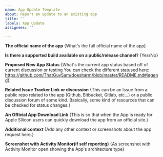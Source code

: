 ```yaml
---
name: App Update Template
about: Report an update to an existing app
title: ''
labels: App Update
assignees: ''

---
```



**The official name of the app**
{What's the full official name of the app}

**Is there a supported build available on a public/release channel?**
{Yes/No}

**Proposed New App Status**
{What's the current app status based off of current discussion or testing
You can check the different statused here: https://github.com/ThatGuySam/doesitarm/blob/master/README.md#legend}

**Related Issue Tracker Link or discussion**
{This can be an Issue from a public repo related to the app (Github, Bitbucket, Gitlab, etc...) or a public discussion forum of some kind. Basically, some kind of resources that can be checked for status changes.}

**An Official App Download Link**
{This is so that when the App is ready for Apple SIlicon users can quickly download the app from an official site.}

**Additional context**
{Add any other context or screenshots about the app request here.}


**Screenshot with Activity Monitor(if self reporting)**
{As screenshot with Activity Monitor open showing the App's architecture type}



